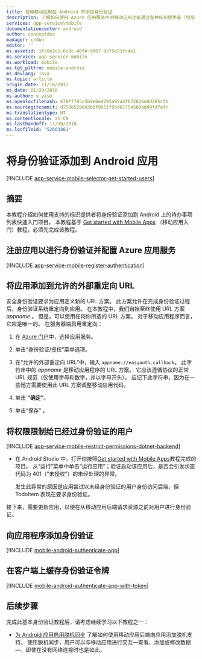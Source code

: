 ```yaml
---
title: 使用移动应用在 Android 中添加身份验证
description: 了解如何使用 Azure 应用服务中的移动应用功能通过各种标识提供者（包括 Google、Facebook、Twitter 和 Microsoft）对 Android 应用的用户进行身份验证。
services: app-service\mobile
documentationcenter: android
author: conceptdev
manager: crdun
editor: ''
ms.assetid: 1fc8e7c1-6c3c-40f4-9967-9cf5e21fc4e1
ms.service: app-service-mobile
ms.workload: mobile
ms.tgt_pltfrm: mobile-android
ms.devlang: java
ms.topic: article
origin.date: 11/16/2017
ms.date: 01/29/2018
ms.author: v-yiso
ms.openlocfilehash: 678ff705c5b9e6e4293a95a4f672826e0d205cfb
ms.sourcegitcommit: d75065296d301f0851f93d6175a508bdd9fd7afc
ms.translationtype: HT
ms.contentlocale: zh-CN
ms.lasthandoff: 11/30/2018
ms.locfileid: "52663861"
---
```

# <a name="add-authentication-to-your-android-app"></a>将身份验证添加到 Android 应用
[!INCLUDE [app-service-mobile-selector-get-started-users](../../includes/app-service-mobile-selector-get-started-users.md)]

## <a name="summary"></a>摘要
本教程介绍如何使用支持的标识提供者将身份验证添加到 Android 上的待办事项列表快速入门项目。 本教程基于 [Get started with Mobile Apps] （移动应用入门）教程，必须先完成该教程。

## <a name="register"></a>注册应用以进行身份验证并配置 Azure 应用服务
[!INCLUDE [app-service-mobile-register-authentication](../../includes/app-service-mobile-register-authentication.md)]

## <a name="redirecturl"></a>将应用添加到允许的外部重定向 URL

安全身份验证要求为应用定义新的 URL 方案。 此方案允许在完成身份验证过程后，身份验证系统重定向到应用。 在本教程中，我们自始至终使用 URL 方案 _appname_ 。 但是，可以使用任何你所选的 URL 方案。 对于移动应用程序而言，它应是唯一的。 在服务器端启用重定向：

1. 在 [Azure 门户]中，选择应用服务。

2. 单击“身份验证/授权”菜单选项。

3. 在“允许的外部重定向 URL”中，输入 `appname://easyauth.callback`。  此字符串中的 _appname_ 是移动应用程序的 URL 方案。  它应该遵循协议的正常 URL 规范（仅使用字母和数字，并以字母开头）。  应记下此字符串，因为在一些地方需要使用此 URL 方案调整移动应用代码。

4. 单击 **“确定”**。

5. 单击“保存” 。

## <a name="permissions"></a>将权限限制给已经过身份验证的用户
[!INCLUDE [app-service-mobile-restrict-permissions-dotnet-backend](../../includes/app-service-mobile-restrict-permissions-dotnet-backend.md)]

* 在 Android Studio 中，打开你按照[Get started with Mobile Apps]教程完成的项目。 从“运行”菜单中单击“运行应用”；验证启动该应用后，是否会引发状态代码为 401（“未授权”）的未经处理的异常。

     发生此异常的原因是应用尝试以未经身份验证的用户身份访问后端，但 TodoItem 表现在要求身份验证。

接下来，需要更新应用，以便在从移动应用后端请求资源之前对用户进行身份验证。 

## <a name="add-authentication-to-the-app"></a>向应用程序添加身份验证
[!INCLUDE [mobile-android-authenticate-app](../../includes/mobile-android-authenticate-app.md)]



## <a name="cache-tokens"></a>在客户端上缓存身份验证令牌
[!INCLUDE [mobile-android-authenticate-app-with-token](../../includes/mobile-android-authenticate-app-with-token.md)]

## <a name="next-steps"></a>后续步骤
完成此基本身份验证教程后，请考虑继续学习以下教程之一：


+ [为 Android 应用启用脱机同步](./app-service-mobile-android-get-started-offline-data.md) 了解如何使用移动应用后端向应用添加脱机支持。 使用脱机同步，用户可以与移动应用进行交互&mdash;查看、添加或修改数据&mdash;，即使在没有网络连接时也是如此。

<!-- Anchors. -->
[Register your app for authentication and configure Mobile Services]: #register
[Restrict table permissions to authenticated users]: #permissions
[Add authentication to the app]: #add-authentication
[Store authentication tokens on the client]: #cache-tokens
[Refresh expired tokens]: #refresh-tokens
[Next Steps]:#next-steps


<!-- URLs. -->
[Get started with Mobile Apps]: ./app-service-mobile-android-get-started.md
[Azure 门户]: https://portal.azure.cn/
